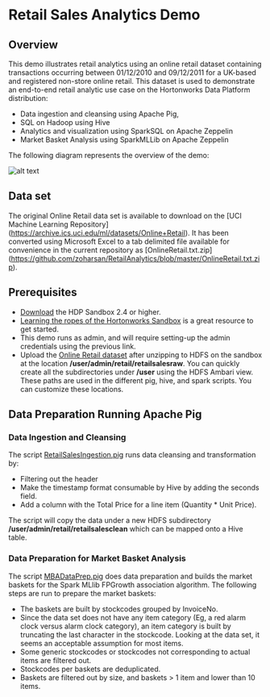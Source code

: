# Retail Sales Analytics Demo
## Overview
This demo illustrates retail analytics using an online retail dataset containing transactions occurring between 01/12/2010 and 09/12/2011 for a UK-based and registered non-store online retail. This dataset is used to demonstrate an end-to-end retail analytic use case on the Hortonworks Data Platform distribution:

* Data ingestion and cleansing using Apache Pig, 
* SQL on Hadoop using Hive
* Analytics and visualization using SparkSQL on Apache Zeppelin
* Market Basket Analysis using SparkMLLib on Apache Zeppelin

The following diagram represents the overview of the demo:

![alt text](https://github.com/zoharsan/RetailAnalytics/blob/master/RetailAnalyticsOverview.jpg "Retail Analytics Demo Overview")

## Data set

The original Online Retail data set is available to download on the [UCI Machine Learning Repository] (https://archive.ics.uci.edu/ml/datasets/Online+Retail). It has been converted using Microsoft Excel to a tab delimited file available for convenience in the current repository as [OnlineRetail.txt.zip] (https://github.com/zoharsan/RetailAnalytics/blob/master/OnlineRetail.txt.zip).

## Prerequisites

* [Download](http://hortonworks.com/downloads/#sandbox) the HDP Sandbox 2.4 or higher.
* [Learning the ropes of the Hortonworks Sandbox](http://hortonworks.com/hadoop-tutorial/learning-the-ropes-of-the-hortonworks-sandbox/) is a great resource to get started.
* This demo runs as admin, and will require setting-up the admin credentials using the previous link. 
* Upload the [Online Retail dataset](https://github.com/zoharsan/RetailAnalytics/blob/master/OnlineRetail.txt.zip) after unzipping to HDFS on the sandbox at the location **/user/admin/retail/retailsalesraw**. You can quickly create all the subdirectories under **/user** using the HDFS Ambari view. These paths are used in the different pig, hive, and spark scripts. You can customize these locations.

## Data Preparation Running Apache Pig

### Data Ingestion and Cleansing

The script [RetailSalesIngestion.pig](https://github.com/zoharsan/RetailAnalytics/blob/master/RetailSalesIngestion.pig) runs data cleansing and transformation by:
* Filtering out the header
* Make the timestamp format consumable by Hive by adding the seconds field.
* Add a column with the Total Price for a line item (Quantity * Unit Price).

The script will copy the data under a new HDFS subdirectory **/user/admin/retail/retailsalesclean** which can be mapped onto a Hive table.

### Data Preparation for Market Basket Analysis

The script [MBADataPrep.pig](https://github.com/zoharsan/RetailAnalytics/blob/master/MBADataPrep.pig) does data preparation and builds the market baskets for the Spark MLlib FPGrowth association algorithm. The following steps are run to prepare the market baskets:

* The baskets are built by stockcodes grouped by InvoiceNo.
* Since the data set does not have any item category (Eg, a red alarm clock versus alarm clock category), an item category is built by truncating the last character in the stockcode. Looking at the data set, it seems an acceptable assumption for most items.
* Some generic stockcodes or stockcodes not corresponding to actual items are filtered out.
* Stockcodes per baskets are deduplicated.
* Baskets are filtered out by size, and baskets > 1 item and lower than 10 items.
